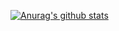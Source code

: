 [![Anurag's github stats](https://github-readme-stats.vercel.app/api?username=Trojain&theme=radical)](https://github.com/anuraghazra/github-readme-stats)
